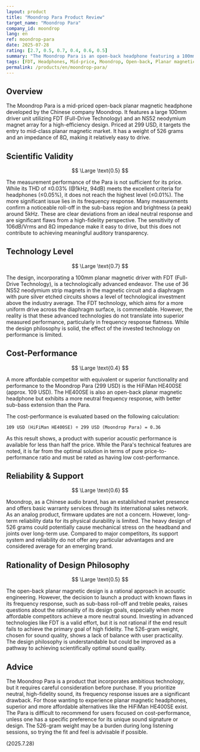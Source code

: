 ```yaml
---
layout: product
title: "Moondrop Para Product Review"
target_name: "Moondrop Para"
company_id: moondrop
lang: en
ref: moondrop-para
date: 2025-07-28
rating: [2.7, 0.5, 0.7, 0.4, 0.6, 0.5]
summary: "The Moondrop Para is an open-back headphone featuring a 100mm planar magnetic driver and FDT technology. Despite its advanced technical features, it has clear issues with its acoustic characteristics and cost-performance."
tags: [FDT, Headphones, Mid-price, Moondrop, Open-back, Planar magnetic]
permalink: /products/en/moondrop-para/
---
```

## Overview

The Moondrop Para is a mid-priced open-back planar magnetic headphone developed by the Chinese company Moondrop. It features a large 100mm driver unit utilizing FDT (Full-Drive Technology) and an NS52 neodymium magnet array for a high-efficiency design. Priced at 299 USD, it targets the entry to mid-class planar magnetic market. It has a weight of 526 grams and an impedance of 8Ω, making it relatively easy to drive.

## Scientific Validity

$$ \Large \text{0.5} $$

The measurement performance of the Para is not sufficient for its price. While its THD of ≤0.03% (@1kHz, 94dB) meets the excellent criteria for headphones (≤0.05%), it does not reach the highest level (≤0.01%). The more significant issue lies in its frequency response. Many measurements confirm a noticeable roll-off in the sub-bass region and brightness (a peak) around 5kHz. These are clear deviations from an ideal neutral response and are significant flaws from a high-fidelity perspective. The sensitivity of 106dB/Vrms and 8Ω impedance make it easy to drive, but this does not contribute to achieving meaningful auditory transparency.

## Technology Level

$$ \Large \text{0.7} $$

The design, incorporating a 100mm planar magnetic driver with FDT (Full-Drive Technology), is a technologically advanced endeavor. The use of 36 NS52 neodymium strip magnets in the magnetic circuit and a diaphragm with pure silver etched circuits shows a level of technological investment above the industry average. The FDT technology, which aims for a more uniform drive across the diaphragm surface, is commendable. However, the reality is that these advanced technologies do not translate into superior measured performance, particularly in frequency response flatness. While the design philosophy is solid, the effect of the invested technology on performance is limited.

## Cost-Performance

$$ \Large \text{0.4} $$

A more affordable competitor with equivalent or superior functionality and performance to the Moondrop Para (299 USD) is the HiFiMan HE400SE (approx. 109 USD). The HE400SE is also an open-back planar magnetic headphone but exhibits a more neutral frequency response, with better sub-bass extension than the Para.

The cost-performance is evaluated based on the following calculation:

`109 USD (HiFiMan HE400SE) ÷ 299 USD (Moondrop Para) = 0.36`

As this result shows, a product with superior acoustic performance is available for less than half the price. While the Para's technical features are noted, it is far from the optimal solution in terms of pure price-to-performance ratio and must be rated as having low cost-performance.

## Reliability & Support

$$ \Large \text{0.6} $$

Moondrop, as a Chinese audio brand, has an established market presence and offers basic warranty services through its international sales network. As an analog product, firmware updates are not a concern. However, long-term reliability data for its physical durability is limited. The heavy design of 526 grams could potentially cause mechanical stress on the headband and joints over long-term use. Compared to major competitors, its support system and reliability do not offer any particular advantages and are considered average for an emerging brand.

## Rationality of Design Philosophy

$$ \Large \text{0.5} $$

The open-back planar magnetic design is a rational approach in acoustic engineering. However, the decision to launch a product with known flaws in its frequency response, such as sub-bass roll-off and treble peaks, raises questions about the rationality of its design goals, especially when more affordable competitors achieve a more neutral sound. Investing in advanced technologies like FDT is a valid effort, but it is not rational if the end result fails to achieve the primary goal of high fidelity. The 526-gram weight, chosen for sound quality, shows a lack of balance with user practicality. The design philosophy is understandable but could be improved as a pathway to achieving scientifically optimal sound quality.

## Advice

The Moondrop Para is a product that incorporates ambitious technology, but it requires careful consideration before purchase. If you prioritize neutral, high-fidelity sound, its frequency response issues are a significant drawback. For those wanting to experience planar magnetic headphones, superior and more affordable alternatives like the HiFiMan HE400SE exist. The Para is difficult to recommend for users focused on cost-performance, unless one has a specific preference for its unique sound signature or design. The 526-gram weight may be a burden during long listening sessions, so trying the fit and feel is advisable if possible.

(2025.7.28)
